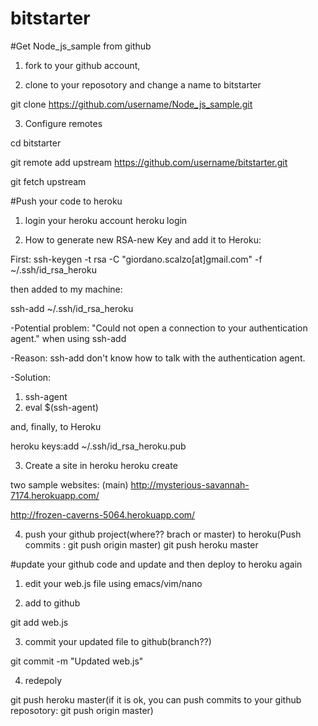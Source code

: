 bitstarter
==========

#Get Node_js_sample from github

1. fork to your github account, 

2. clone to your reposotory and change a name to bitstarter
 
  git clone https://github.com/username/Node_js_sample.git

3. Configure remotes
 
  cd bitstarter

  git remote add upstream https://github.com/username/bitstarter.git

  git fetch upstream

#Push your code to heroku
1. login your heroku account
  heroku login

2. How to generate new RSA-new Key and add it to Heroku:

  First:
  ssh-keygen -t rsa -C "giordano.scalzo[at]gmail.com" -f  ~/.ssh/id_rsa_heroku

  then added to my machine:

  ssh-add ~/.ssh/id_rsa_heroku
  
  -Potential problem: "Could not open a connection to your authentication agent." when using ssh-add
  
  -Reason: ssh-add don't know how to talk with the authentication agent.
  
  -Solution: 
   1. ssh-agent 
   2. eval $(ssh-agent)
  

  and, finally, to Heroku

  heroku keys:add ~/.ssh/id_rsa_heroku.pub

3. Create a site in heroku
  heroku create

  two sample websites:
  (main)
  http://mysterious-savannah-7174.herokuapp.com/

  http://frozen-caverns-5064.herokuapp.com/

4. push your github project(where?? brach or master) to heroku(Push commits : git push origin master)
  git push heroku master

#update your github code and update and then deploy to heroku again
1. edit your web.js file using emacs/vim/nano

2. add to github

 git add web.js
 
3. commit your updated file to github(branch??)

 git commit -m "Updated web.js"
 
4. redepoly

 git push heroku master(if it is ok, you can push commits to your github reposotory: git push origin master)
 



